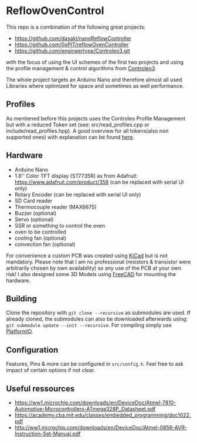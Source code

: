 # ReflowOvenControl
This repo is a combination of the following great projects:
- https://github.com/dasaki/nanoReflowController
- https://github.com/0xPIT/reflowOvenController
- https://github.com/engineertype/Controleo3.git

with the focus of using the UI schemes of the first two projects and using the profile management & control algorithms from [Controleo3](https://www.whizoo.com/).

The whole project targets an Arduino Nano and therefore almost all used Libraries where optimized for space and sometimes as well performance.

## Profiles
As mentiened before this projects uses the Controleo Profile Management but with a reduced Token set (see: src/read_profiles.cpp or include/read_profiles.hpp).
A good overview for all tokens(also non supported ones) with explanation can be found [here](https://www.whizoo.com/profiles).

## Hardware
- Arduino Nano
- 1.8'' Color TFT display (ST7735R) as from Adafruit: https://www.adafruit.com/product/358 (can be replaced with serial UI only)
- Rotary Encoder (can be replaced with serial UI only)
- SD Card reader
- Thermocouple reader (MAX6675)
- Buzzer (optional)
- Servo (optional)
- SSR or something to control the oven
- oven to be controlled
- cooling fan (optional)
- convection fan (optional)

For convenience a custom PCB was created using [KiCad](https://www.kicad.org/) but is not mandatory.
Please note that I am no professional (resistors & transistor were arbitrarily chosen by own availability) so any use of the PCB at your own risk!
I also designed some 3D Models using [FreeCAD](https://www.freecadweb.org/) for mounting the hardware.

## Building
Clone the repository with `git clone --recursive` as submodules are used.
If already cloned, the submodules can also be downloaded afterwards using: `git submodule update --init --recursive`.
For compiling simply use [PlatformIO](https://platformio.org/).

## Configuration
Features, Pins & more can be configured in `src/config.h`. Feel free to ask impact of certain options if not clear.

## Useful ressources
- https://ww1.microchip.com/downloads/en/DeviceDoc/Atmel-7810-Automotive-Microcontrollers-ATmega328P_Datasheet.pdf
- https://academy.cba.mit.edu/classes/embedded_programming/doc1022.pdf
- http://ww1.microchip.com/downloads/en/DeviceDoc/Atmel-0856-AVR-Instruction-Set-Manual.pdf
